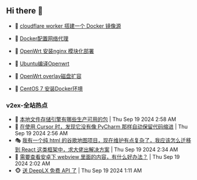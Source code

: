 ## Hi there 👋

<!--
**dkyg666/dkyg666** is a ✨ _special_ ✨ repository because its `README.md` (this file) appears on your GitHub profile.

Here are some ideas to get you started:

- 🔭 I’m currently working on ...
- 🌱 I’m currently learning ...
- 👯 I’m looking to collaborate on ...
- 🤔 I’m looking for help with ...
- 💬 Ask me about ...
- 📫 How to reach me: ...
- 😄 Pronouns: ...
- ⚡ Fun fact: ...
-->

<!-- BLOG-POST-LIST:START -->
- 🦩 [cloudflare worker 搭建一个 Docker 镜像源](http://blog.1996099.xyz/archives/cloudflare-worker-da-jian-yi-ge-docker-jing-xiang-zhan) 

- 🚦 [Docker配置网络代理](http://blog.1996099.xyz/archives/dockerpei-zhi-wang-luo-dai-li) 

- 🫶 [OpenWrt 安装nginx 模块化部署](http://blog.1996099.xyz/archives/openwrt-an-zhuang-nginx-mo-kuai-hua-bu-shu) 

- 🦄 [Ubuntu编译Openwrt](http://blog.1996099.xyz/archives/ubuntuzi-bian-yi-openwrt) 

- 🐻 [OpenWrt overlay磁盘扩容](http://blog.1996099.xyz/archives/openwrt-overlay) 

- 🤖 [CentOS 7 安装Docker环境](http://blog.1996099.xyz/archives/centos-docker) 
<!-- BLOG-POST-LIST:END -->

### v2ex-全站热点
<!-- v2ex:START -->
- 🥸 [本地文件存储引擎有哪些生产可用的包](https://www.v2ex.com/t/1073972#reply3) | Thu Sep 19 2024 2:58 AM
- 🤗 [在使用 Cursor 时，发现它没有像 PyCharm 那样自动保留代码缩进](https://www.v2ex.com/t/1073970#reply0) | Thu Sep 19 2024 2:56 AM
- 🎭 [我有一个纯 html 的谷歌地图项目，现在维护有点复杂了，我应该怎么迁移到 React 这类框架中，求大佬出解决方案](https://www.v2ex.com/t/1073953#reply9) | Thu Sep 19 2024 2:34 AM
- 🥷 [需要查看安卓下 webview 里面的内容，有什么好办法？](https://www.v2ex.com/t/1073934#reply13) | Thu Sep 19 2024 2:02 AM
- 🐵 [送 DeepLX 免费 API 了](https://www.v2ex.com/t/1073913#reply48) | Thu Sep 19 2024 1:11 AM<!-- v2ex:END -->

